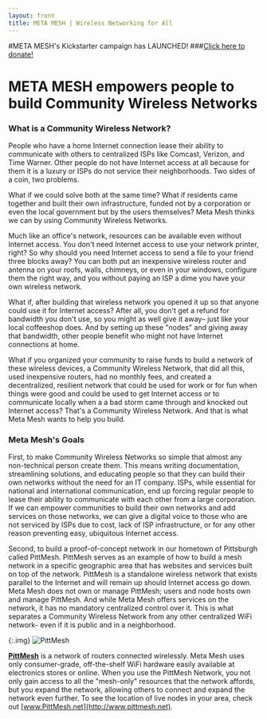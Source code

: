 ```yaml
---
layout: front
title: META MESH | Wireless Networking for All
---
```


#META MESH's Kickstarter campaign has LAUNCHED! 
###[Click here to donate!](https://www.kickstarter.com/projects/metamesh/meta-mesh-community-wireless-networks-for-all?ref=discovery)

# META MESH empowers people to build Community Wireless Networks

### What is a Community Wireless Network?

People who have a home Internet connection lease their ability to communicate
with others to centralized ISPs like Comcast, Verizon, and Time Warner. Other people do not have Internet access at all because for them it is a luxury or ISPs do not service their neighborhoods. Two sides of a coin, two problems.

What if we could solve both at the same time? What if residents came together and built their own infrastructure,
funded not by a corporation or even the local government but by the users themselves? Meta Mesh thinks we can by using Community Wireless Networks.

Much like an office's network, resources can be available even without Internet
access. You don't need Internet access to use your network printer, right? So why should you need Internet access to send a file to your friend three blocks away? You can both put an inexpensive wireless router and antenna on your roofs, walls, chimneys, or even in your windows, configure them the right way, and you without paying an ISP a dime you have your own wireless network.

What if, after building that wireless network you opened it up so that anyone could use it for Internet access? After all, you don't get a refund for bandwidth you don't use, so you might as well give it away– just like your local coffeeshop does. And by setting up these "nodes" and giving away that bandwidth, other people benefit who might not have Internet connections at home.

What if you organized your community to raise funds to build a network of these wireless devices, a Community Wireless Network, that did all this, used inexpensive routers, had no monthly fees, and created a decentralized, resilient network that could be used for work or for fun when things were good and could be used to get Internet access or to communicate locally when a a bad storm came through and knocked out Internet access? That's a Community Wireless Network. And that is what Meta Mesh wants to help you build.

### Meta Mesh's Goals

First, to make Community Wireless Networks so simple that almost any non-technical person create them.
This means writing documentation, streamlining solutions, and educating people so that they can build
their own networks without the need for an IT company. ISPs, while essential for
national and international communication, end up forcing regular people to lease their
ability to communicate with each other from a large corporation. If we can empower communities
to build their own networks and add services on those networks, we can give a digital
voice to those who are not serviced by ISPs due to cost, lack of ISP infrastructure, or
for any other reason preventing easy, ubiquitous Internet access.

Second, to build a proof-of-concept network in our hometown of Pittsburgh called PittMesh.
PittMesh serves as an example of how to build a mesh network in a specific geographic area
that has websites and services built on top of the network. PittMesh is a standalone wireless
network that exists parallel to the Internet and will remain up should Internet access go down.
Meta Mesh does not own or manage PittMesh; users and node hosts own and manage PittMesh. And while Meta Mesh
offers services on the network, it has no mandatory centralized control over it. This is what separates a Community Wireless Network from any other centralized WiFi network- even if it is public and in a neighborhood.

{:.img}
![PittMesh](http://i.imgur.com/cW6BdDkh.png)

[**PittMesh**](http://pittmesh.net) is a network of routers connected wirelessly.
Meta Mesh uses only consumer-grade, off-the-shelf WiFi hardware
easily available at electronics stores or online. When you use the PittMesh Network, you not
only gain access to all the "mesh-only" resources that the
network affords, but you expand the network, allowing others to connect and
expand the network even further. To see the location of live nodes in your area, check out
[www.PittMesh.net](http://www.pittmesh.net).
